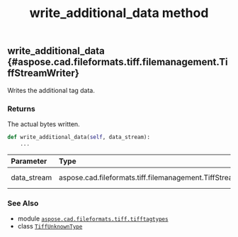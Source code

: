 ﻿---
title: write_additional_data method
second_title: Aspose.CAD for Python via .NET API References
description: 
type: docs
weight: 50
url: /python-net/aspose.cad.fileformats.tiff.tifftagtypes/tiffunknowntype/write_additional_data/
is_root: false
---

## write_additional_data {#aspose.cad.fileformats.tiff.filemanagement.TiffStreamWriter}

Writes the additional tag data.


### Returns 


The actual bytes written.


```python
def write_additional_data(self, data_stream):
    ...
```


| Parameter | Type | Description |
| :- | :- | :- |
| data_stream | aspose.cad.fileformats.tiff.filemanagement.TiffStreamWriter | The data stream. |



### See Also
* module [`aspose.cad.fileformats.tiff.tifftagtypes`](../../)
* class [`TiffUnknownType`](/cad/python-net/aspose.cad.fileformats.tiff.tifftagtypes/tiffunknowntype)
